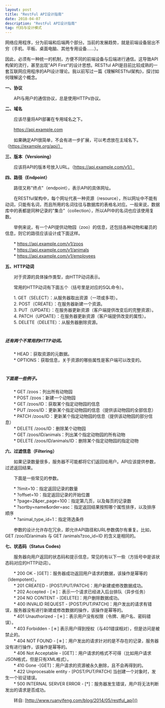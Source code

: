 ```yaml
---
layout: post
title: "RestFul API设计指南"
date: 2018-04-07
description: "RestFul API设计指南"
tag: 代码与设计模式
---
```


网络应用程序，分为前端和后端两个部分。当前的发展趋势，就是前端设备层出不穷（手机、平板、桌面电脑、其他专用设备......）。

因此，必须有一种统一的机制，方便不同的前端设备与后端进行通信。这导致API构架的流行，甚至出现"API First"的设计思想。RESTful API是目前比较成熟的一套互联网应用程序的API设计理论。我以前写过一篇《理解RESTful架构》，探讨如何理解这个概念。

**一、协议**

　　API与用户的通信协议，总是使用HTTPs协议。

**二、域名**

　　应该尽量将API部署在专用域名之下。

　　https://api.example.com

　　如果确定API很简单，不会有进一步扩展，可以考虑放在主域名下。（https://example.org/api/）

**三、版本（Versioning）**

　　应该将API的版本号放入URL。（https://api.example.com/v1/）

 **四、路径（Endpoint）**

　　路径又称"终点"（endpoint），表示API的具体网址。

　　在RESTful架构中，每个网址代表一种资源（resource），所以网址中不能有动词，只能有名词，而且所用的名词往往与数据库的表格名对应。一般来说，数据库中的表都是同种记录的"集合"（collection），所以API中的名词也应该使用复数。

　　举例来说，有一个API提供动物园（zoo）的信息，还包括各种动物和雇员的信息，则它的路径应该设计成下面这样。

　　* https://api.example.com/v1/zoos<br>
　　* https://api.example.com/v1/animals<br>
　　* https://api.example.com/v1/employees<br>

**五、HTTP动词**

　　对于资源的具体操作类型，由HTTP动词表示。

　　常用的HTTP动词有下面五个（括号里是对应的SQL命令）。

　　1. GET（SELECT）：从服务器取出资源（一项或多项）。<br>
　　2. POST（CREATE）：在服务器新建一个资源。<br>
　　3. PUT（UPDATE）：在服务器更新资源（客户端提供改变后的完整资源）。<br>
　　4. PATCH（UPDATE）：在服务器更新资源（客户端提供改变的属性）。<br>
　　5. DELETE（DELETE）：从服务器删除资源。<br>
　　
##### 还有两个不常用的HTTP动词。　　　
　　* HEAD：获取资源的元数据。<br>
　　* OPTIONS：获取信息，关于资源的哪些属性是客户端可以改变的。<br>
　　
　　
##### 下面是一些例子。

　　* GET /zoos：列出所有动物园<br>
　　* POST /zoos：新建一个动物园<br>
　　* GET /zoos/ID：获取某个指定动物园的信息<br>
　　* PUT /zoos/ID：更新某个指定动物园的信息（提供该动物园的全部信息）<br>
　　* PATCH /zoos/ID：更新某个指定动物园的信息（提供该动物园的部分信息）<br>
　　* DELETE /zoos/ID：删除某个动物园<br>
　　* GET /zoos/ID/animals：列出某个指定动物园的所有动物<br>
　　* DELETE /zoos/ID/animals/ID：删除某个指定动物园的指定动物<br>

**六、过滤信息（Filtering）**

　　如果记录数量很多，服务器不可能都将它们返回给用户。API应该提供参数，过滤返回结果。

　　下面是一些常见的参数。

　　* ?limit=10：指定返回记录的数量<br>
　　* ?offset=10：指定返回记录的开始位置<br>
　　* ?page=2&per_page=100：指定第几页，以及每页的记录数<br>
　　* ?sortby=name&order=asc：指定返回结果按照哪个属性排序，以及排序顺序<br>
　　* ?animal_type_id=1：指定筛选条件<br>

　　参数的设计允许存在冗余，即允许API路径和URL参数偶尔有重复。比如，GET /zoo/ID/animals 与 GET /animals?zoo_id=ID 的含义是相同的。

**七、状态码（Status Codes)**

　　服务器向用户返回的状态码和提示信息，常见的有以下一些（方括号中是该状态码对应的HTTP动词）。

　　* 200 OK - [GET]：服务器成功返回用户请求的数据，该操作是幂等的（Idempotent）。<br>
　　* 201 CREATED - [POST/PUT/PATCH]：用户新建或修改数据成功。<br>
　　* 202 Accepted - [＊]：表示一个请求已经进入后台排队（异步任务）<br>
　　* 204 NO CONTENT - [DELETE]：用户删除数据成功。<br>
　　* 400 INVALID REQUEST - [POST/PUT/PATCH]：用户发出的请求有错误，服务器没有进行新建或修改数据的操作，该操作是幂等的。<br>
　　* 401 Unauthorized - [＊]：表示用户没有权限（令牌、用户名、密码错误）。<br>
　　* 403 Forbidden - [＊] 表示用户得到授权（与401错误相对），但是访问是被禁止的。<br>
　　* 404 NOT FOUND - [＊]：用户发出的请求针对的是不存在的记录，服务器没有进行操作，该操作是幂等的。<br>
　　* 406 Not Acceptable - [GET]：用户请求的格式不可得（比如用户请求JSON格式，但是只有XML格式）。<br>
　　* 410 Gone -[GET]：用户请求的资源被永久删除，且不会再得到的。<br>
　　* 422 Unprocesable entity - [POST/PUT/PATCH] 当创建一个对象时，发生一个验证错误。<br>
　　* 500 INTERNAL SERVER ERROR - [*]：服务器发生错误，用户将无法判断发出的请求是否成功。<br>


 　　转自: [http://www.ruanyifeng.com/blog/2014/05/restful_api]()

